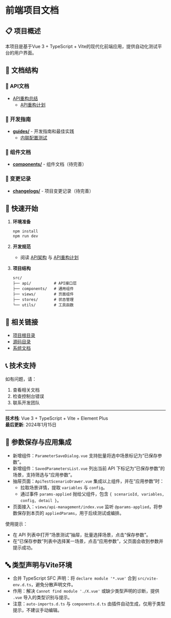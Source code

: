 # 前端项目文档

## 📋 项目概述

本项目是基于Vue 3 + TypeScript + Vite的现代化前端应用，提供自动化测试平台的用户界面。

## 📁 文档结构

### 🔧 API文档
- [API重构总结](./api/refactor-summary.md)
  - [API重构计划](./api/refactor-plan.md)

### 📖 开发指南
- **[guides/](./guides/)** - 开发指南和最佳实践
  - [内联配置测试](./guides/inline-config-test.md)

### 🧩 组件文档
- **[components/](./components/)** - 组件文档（待完善）

### 📝 变更记录
- **[changelogs/](./changelogs/)** - 项目变更记录（待完善）

## 🚀 快速开始

1. **环境准备**
   ```bash
   npm install
   npm run dev
   ```

2. **开发规范**
   - 阅读 [API架构](./api/README.md) 与 [API重构计划](./api/refactor-plan.md)

3. **项目结构**
   ```
   src/
   ├── api/          # API接口层
   ├── components/   # 通用组件
   ├── views/        # 页面组件
   ├── stores/       # 状态管理
   └── utils/        # 工具函数
   ```

## 🔗 相关链接

- [项目根目录](../)
- [源码目录](../src/)
- [系统文档](../../docs/)

## 📞 技术支持

如有问题，请：
1. 查看相关文档
2. 检查控制台错误
3. 联系开发团队

---

**技术栈**: Vue 3 + TypeScript + Vite + Element Plus  
**最后更新**: 2024年1月15日

## 🧪 参数保存与应用集成

- 新增组件：`ParameterSaveDialog.vue` 支持批量将选中场景标记为“已保存参数”。
- 新增组件：`SavedParametersList.vue` 列出当前 API 下标记为“已保存参数”的场景，支持筛选与“应用参数”。
- 抽屉页面：`ApiTestScenarioDrawer.vue` 集成以上组件，并在“应用参数”时：
  - 拉取场景详情，提取 `variables` 与 `config`。
  - 通过事件 `params-applied` 抛给父组件，包含 `{ scenarioId, variables, config, detail }`。
- 页面接入：`views/api-management/index.vue` 监听 `@params-applied`，将参数保存到本页的 `appliedParams`，用于后续测试或编排。

使用提示：
- 在 API 列表中打开“场景测试”抽屉，批量选择场景，点击“保存参数”。
- 在“已保存参数”列表中选择某一场景，点击“应用参数”，父页面会收到参数并提示成功。

## 🔤 类型声明与Vite环境

- 合并 TypeScript SFC 声明：将 `declare module '*.vue'` 合到 `src/vite-env.d.ts`，避免分散声明文件。
- 作用：解决 `Cannot find module './X.vue'` 或缺少类型声明的诊断，提供 `.vue` 导入的类型识别与提示。
- 注意：`auto-imports.d.ts` 与 `components.d.ts` 由插件自动生成，仅用于类型提示，不建议手动编辑。